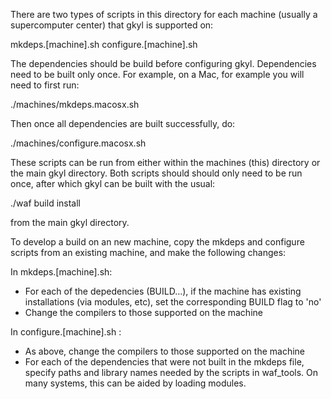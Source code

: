 There are two types of scripts in this directory for each machine
(usually a supercomputer center) that gkyl is supported on:

mkdeps.[machine].sh 
configure.[machine].sh

The dependencies should be build before configuring gkyl. Dependencies
need to be built only once. For example, on a Mac, for example you
will need to first run:

 ./machines/mkdeps.macosx.sh

Then once all dependencies are built successfully, do:

 ./machines/configure.macosx.sh

These scripts can be run from either within the machines (this)
directory or the main gkyl directory. Both scripts should should only
need to be run once, after which gkyl can be built with the usual:

  ./waf build install

from the main gkyl directory.

To develop a build on an new machine, copy the mkdeps and configure
scripts from an existing machine, and make the following changes:

In mkdeps.[machine].sh:

- For each of the depedencies (BUILD...), if the machine has existing
  installations (via modules, etc), set the corresponding BUILD flag
  to 'no'
- Change the compilers to those supported on the machine

In configure.[machine].sh :

- As above, change the compilers to those supported on the machine
- For each of the dependencies that were not built in the mkdeps file,
  specify paths and library names needed by the scripts in
  waf_tools. On many systems, this can be aided by loading modules.

